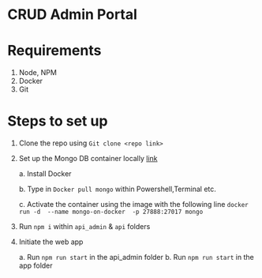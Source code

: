 # CRUD Admin Portal

# Requirements
1. Node, NPM
2. Docker
3. Git
# Steps to set up
1. Clone the repo using `Git clone <repo link>`

2. Set up the Mongo DB container locally [link](https://www.code4it.dev/blog/run-mongodb-on-docker)
    
    a. Install Docker

    b. Type in `Docker pull mongo` within Powershell,Terminal etc.

    c. Activate the container using the image with the following line
    `docker run -d  --name mongo-on-docker  -p 27888:27017 mongo`

2. Run `npm i` within `api_admin` & `api` folders

3. Initiate the web app
    
    a. Run `npm run start` in the api_admin folder
    b. Run `npm run start` in the app folder